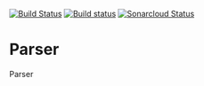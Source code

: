 [![Build Status](https://travis-ci.com/Rassol/Parser.svg?token=xAHsQX5aMZqa1NArNh4q&branch=master)](https://travis-ci.com/Rassol/Parser)
[![Build status](https://ci.appveyor.com/api/projects/status/wqdtj84fomv95an4?svg=true)](https://ci.appveyor.com/project/Rassol/parser)
[![Sonarcloud Status](https://sonarcloud.io/api/project_badges/measure?project=Rassol_Parser&metric=alert_status)](https://sonarcloud.io/dashboard?id=Rassol_Parser)
# Parser
Parser
